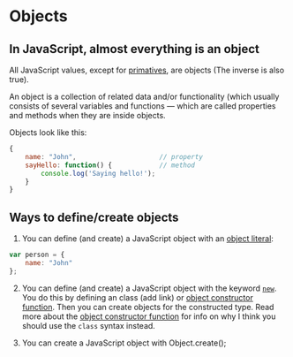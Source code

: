 # Objects

## In JavaScript, almost everything is an object
All JavaScript values, except for [primatives](primatives.md), are objects (The inverse is also true).

An object is a collection of related data and/or functionality (which usually consists of several variables and functions — which are called properties and methods when they are inside objects.

Objects look like this:
```javascript
{
    name: "John",                     // property
    sayHello: function() {            // method
        console.log('Saying hello!');
    }
}
```

## Ways to define/create objects

1. You can define (and create) a JavaScript object with an [object literal](./object-literal.md):
```javascript
var person = {
    name: "John"
};
```

2. You can define (and create) a JavaScript object with the keyword [`new`](./new-operator.md). You do this by defining an class (add link) or [object constructor function](./object-constructor-function.md). Then you can create objects for the constructed type. Read more about the [object constructor function](./object-constructor-function.md) for info on why I think you should use the `class` syntax instead.

3. You can create a JavaScript object with Object.create();

